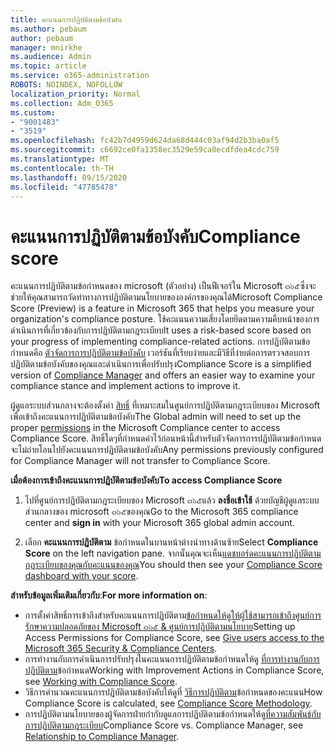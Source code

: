 ```yaml
---
title: คะแนนการปฏิบัติตามข้อบังคับ
ms.author: pebaum
author: pebaum
manager: mnirkhe
ms.audience: Admin
ms.topic: article
ms.service: o365-administration
ROBOTS: NOINDEX, NOFOLLOW
localization_priority: Normal
ms.collection: Adm_O365
ms.custom:
- "9001483"
- "3519"
ms.openlocfilehash: fc42b7d4959d624da68d444c03af94d2b3ba0af5
ms.sourcegitcommit: c6692ce0fa1358ec3529e59ca0ecdfdea4cdc759
ms.translationtype: MT
ms.contentlocale: th-TH
ms.lasthandoff: 09/15/2020
ms.locfileid: "47785478"
---
```

# <a name="compliance-score"></a><span data-ttu-id="90746-102">คะแนนการปฏิบัติตามข้อบังคับ</span><span class="sxs-lookup"><span data-stu-id="90746-102">Compliance score</span></span>

<span data-ttu-id="90746-103">คะแนนการปฏิบัติตามข้อกำหนดของ microsoft (ตัวอย่าง) เป็นฟีเจอร์ใน Microsoft ๓๖๕ซึ่งจะช่วยให้คุณสามารถวัดท่าทางการปฏิบัติตามนโยบายขององค์กรของคุณได้</span><span class="sxs-lookup"><span data-stu-id="90746-103">Microsoft Compliance Score (Preview) is a feature in Microsoft 365 that helps you measure your organization's compliance posture.</span></span> <span data-ttu-id="90746-104">ใช้คะแนนความเสี่ยงโดยยึดตามความคืบหน้าของการดำเนินการที่เกี่ยวข้องกับการปฏิบัติตามกฎระเบียบ</span><span class="sxs-lookup"><span data-stu-id="90746-104">It uses a risk-based score based on your progress of implementing compliance-related actions.</span></span>   <span data-ttu-id="90746-105">การปฏิบัติตามข้อกำหนดคือ [ตัวจัดการการปฏิบัติตามข้อบังคับ](https://docs.microsoft.com/microsoft-365/compliance/compliance-manager-overview) เวอร์ชันที่เรียบง่ายและมีวิธีที่ง่ายต่อการตรวจสอบการปฏิบัติตามข้อบังคับของคุณและดำเนินการเพื่อปรับปรุง</span><span class="sxs-lookup"><span data-stu-id="90746-105">Compliance Score is a simplified version of [Compliance Manager](https://docs.microsoft.com/microsoft-365/compliance/compliance-manager-overview) and offers an easier way to examine your compliance stance and implement actions to improve it.</span></span> 

<span data-ttu-id="90746-106">ผู้ดูแลระบบส่วนกลางจะต้องตั้งค่า [สิทธิ์](https://docs.microsoft.com/microsoft-365/security/office-365-security/permissions-in-the-security-and-compliance-center) ที่เหมาะสมในศูนย์การปฏิบัติตามกฎระเบียบของ Microsoft เพื่อเข้าถึงคะแนนการปฏิบัติตามข้อบังคับ</span><span class="sxs-lookup"><span data-stu-id="90746-106">The Global admin will need to set up the proper [permissions](https://docs.microsoft.com/microsoft-365/security/office-365-security/permissions-in-the-security-and-compliance-center) in the Microsoft Compliance center to access Compliance Score.</span></span>  <span data-ttu-id="90746-107">สิทธิ์ใดๆที่กำหนดค่าไว้ก่อนหน้านี้สำหรับตัวจัดการการปฏิบัติตามข้อกำหนดจะไม่ถ่ายโอนไปยังคะแนนการปฏิบัติตามข้อบังคับ</span><span class="sxs-lookup"><span data-stu-id="90746-107">Any permissions previously configured for Compliance Manager will not transfer to Compliance Score.</span></span>

<span data-ttu-id="90746-108">**เมื่อต้องการเข้าถึงคะแนนการปฏิบัติตามข้อบังคับ**</span><span class="sxs-lookup"><span data-stu-id="90746-108">**To access Compliance Score**</span></span>

1. <span data-ttu-id="90746-109">ไปที่ศูนย์การปฏิบัติตามกฎระเบียบของ Microsoft ๓๖๕แล้ว **ลงชื่อเข้าใช้** ด้วยบัญชีผู้ดูแลระบบส่วนกลางของ microsoft ๓๖๕ของคุณ</span><span class="sxs-lookup"><span data-stu-id="90746-109">Go to the Microsoft 365 compliance center and **sign in** with your Microsoft 365 global admin account.</span></span>

2. <span data-ttu-id="90746-110">เลือก **คะแนนการปฏิบัติตาม** ข้อกำหนดในบานหน้าต่างนำทางด้านซ้าย</span><span class="sxs-lookup"><span data-stu-id="90746-110">Select **Compliance Score** on the left navigation pane.</span></span> <span data-ttu-id="90746-111">จากนั้นคุณจะเห็น[แดชบอร์ดคะแนนการปฏิบัติตามกฎระเบียบของคุณกับคะแนนของคุณ](https://docs.microsoft.com/microsoft-365/compliance/compliance-score-setup#understand-the-compliance-score-dashboard)</span><span class="sxs-lookup"><span data-stu-id="90746-111">You should then see your [Compliance Score dashboard with your score](https://docs.microsoft.com/microsoft-365/compliance/compliance-score-setup#understand-the-compliance-score-dashboard).</span></span>
 

<span data-ttu-id="90746-112">**สำหรับข้อมูลเพิ่มเติมเกี่ยวกับ**:</span><span class="sxs-lookup"><span data-stu-id="90746-112">**For more information on**:</span></span>

- <span data-ttu-id="90746-113">การตั้งค่าสิทธิ์การเข้าถึงสำหรับคะแนนการปฏิบัติตาม[ข้อกำหนดให้ดูให้ผู้ใช้สามารถเข้าถึงศูนย์การรักษาความปลอดภัยของ Microsoft ๓๖๕ & ศูนย์การปฏิบัติตามนโยบาย](https://docs.microsoft.com/microsoft-365/security/office-365-security/grant-access-to-the-security-and-compliance-center)</span><span class="sxs-lookup"><span data-stu-id="90746-113">Setting up Access Permissions for Compliance Score, see [Give users access to the Microsoft 365 Security & Compliance Centers](https://docs.microsoft.com/microsoft-365/security/office-365-security/grant-access-to-the-security-and-compliance-center).</span></span>
- <span data-ttu-id="90746-114">การทำงานกับการดำเนินการปรับปรุงในคะแนนการปฏิบัติตามข้อกำหนดให้ดู  [ที่การทำงานกับการปฏิบัติตาม](https://docs.microsoft.com/microsoft-365/compliance/working-with-compliance-score)ข้อกำหนด</span><span class="sxs-lookup"><span data-stu-id="90746-114">Working with Improvement Actions in Compliance Score, see  [Working with Compliance Score](https://docs.microsoft.com/microsoft-365/compliance/working-with-compliance-score).</span></span>
- <span data-ttu-id="90746-115">วิธีการคำนวณคะแนนการปฏิบัติตามข้อบังคับให้ดูที่ [วิธีการปฏิบัติตาม](https://docs.microsoft.com/microsoft-365/compliance/compliance-score-methodology)ข้อกำหนดของคะแนน</span><span class="sxs-lookup"><span data-stu-id="90746-115">How Compliance Score is calculated, see [Compliance Score Methodology](https://docs.microsoft.com/microsoft-365/compliance/compliance-score-methodology).</span></span>
- <span data-ttu-id="90746-116">การปฏิบัติตามนโยบายของผู้จัดการฝ่ายกำกับดูแลการปฏิบัติตามข้อกำหนดให้ดู[ที่ความสัมพันธ์กับการปฏิบัติตามกฎระเบียบ](https://docs.microsoft.com/microsoft-365/compliance/compliance-score#relationship-to-compliance-manager)</span><span class="sxs-lookup"><span data-stu-id="90746-116">Compliance Score vs. Compliance Manager, see [Relationship to Compliance Manager](https://docs.microsoft.com/microsoft-365/compliance/compliance-score#relationship-to-compliance-manager).</span></span>

